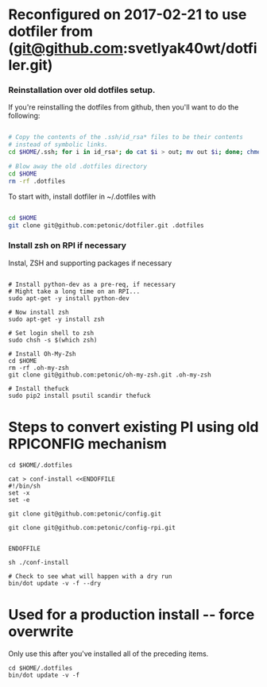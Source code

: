 # Reconfigured on 2017-02-21 to use dotfiler from (git@github.com:svetlyak40wt/dotfiler.git)

### Reinstallation over old dotfiles setup.

If you're reinstalling the dotfiles from github, then you'll want to do the following:

```bash

# Copy the contents of the .ssh/id_rsa* files to be their contents
# instead of symbolic links.
cd $HOME/.ssh; for i in id_rsa*; do cat $i > out; mv out $i; done; chmod 0600 id_rsa

# Blow away the old .dotfiles directory
cd $HOME
rm -rf .dotfiles

```
To start with, install dotfiler in ~/.dotfiles with

```bash

cd $HOME
git clone git@github.com:petonic/dotfiler.git .dotfiles

```

### Install zsh on RPI if necessary

Instal, ZSH and supporting packages if necessary

```

# Install python-dev as a pre-req, if necessary
# Might take a long time on an RPI...
sudo apt-get -y install python-dev

# Now install zsh
sudo apt-get -y install zsh

# Set login shell to zsh
sudo chsh -s $(which zsh)

# Install Oh-My-Zsh
cd $HOME
rm -rf .oh-my-zsh
git clone git@github.com:petonic/oh-my-zsh.git .oh-my-zsh

# Install thefuck
sudo pip2 install psutil scandir thefuck

```


# Steps to convert existing PI using old RPICONFIG mechanism

```
cd $HOME/.dotfiles

cat > conf-install <<ENDOFFILE
#!/bin/sh
set -x
set -e

git clone git@github.com:petonic/config.git

git clone git@github.com:petonic/config-rpi.git


ENDOFFILE

sh ./conf-install

# Check to see what will happen with a dry run
bin/dot update -v -f --dry

```

# Used for a production install -- force overwrite

Only use this after you've installed all of the preceding items.

```
cd $HOME/.dotfiles
bin/dot update -v -f

```
